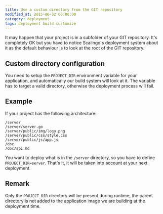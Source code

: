 ```yaml
---
title: Use a custom directory from the GIT repository
modified_at: 2015-06-02 00:00:00
category: deployment
tags: deployment build customize
---
```


It may happen that your project is in a subfolder of your GIT repository.
It's completely OK but you have to notice Scalingo's deployment system about
it as the default behaviour is to look at the root of the GIT repository.

## Custom directory configuration

You need to setup the `PROJECT_DIR` environment variable for your application,
and automatically our build system will look at it. The variable has to target
a valid directory, otherwise the deployment process will fail.

## Example

If your project has the following architecture:

```text
/server
/server/server.go
/server/public/img/logo.png
/server/public/css/style.css
/server/public/js/app.js
/doc
/doc/api.md
```

You want to deploy what is in the `/server` directory, so you have to define
`PROJECT_DIR=server`. That's it, it will be taken into account at your next
deployment.

## Remark

Only the `PROJECT_DIR` directory will be present during runtime, the parent
directory is not added to the application image we are building at the
deployment time.
